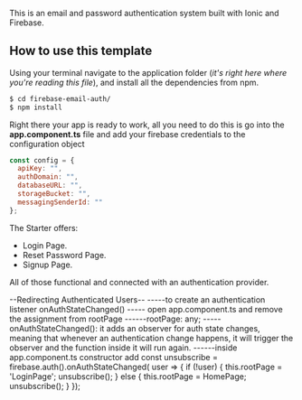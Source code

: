 This is an email and password authentication system built with Ionic and Firebase.

## How to use this template

Using your terminal navigate to the application folder (_it's right here where you're reading this file_), and install all the dependencies from npm.

```bash
$ cd firebase-email-auth/
$ npm install
```

Right there your app is ready to work, all you need to do this is go into the **app.component.ts** file and add your firebase credentials to the configuration object

```js
const config = {
  apiKey: "",
  authDomain: "",
  databaseURL: "",
  storageBucket: "",
  messagingSenderId: ""
};
```


The Starter offers:

* Login Page.
* Reset Password Page.
* Signup Page.

All of those functional and connected with an authentication provider.

--Redirecting Authenticated Users--
-----to create an authentication listener onAuthStateChanged()
----- open app.component.ts and remove the assignment from rootPage
------rootPage: any;
-----onAuthStateChanged(): it adds an observer for auth state changes, meaning that whenever an authentication change happens, it will trigger the observer and the function inside it will run again.
------inside app.component.ts constructor add
const unsubscribe = firebase.auth().onAuthStateChanged( user => {
  if (!user) {
    this.rootPage = 'LoginPage';
    unsubscribe();
  } else { 
    this.rootPage = HomePage;
    unsubscribe();
  }
});



